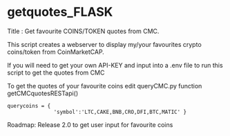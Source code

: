 # getquotes_FLASK
Title : Get favourite COINS/TOKEN quotes from CMC.

This script creates a webserver to display my/your favourites 
crypto coins/token from CoinMarketCAP.

If you will need to get your own API-KEY and input into 
a .env file to run this script to get the quotes from CMC

To get the quotes of your favourite coins edit queryCMC.py
function getCMCquotesRESTapi()

	querycoins = { 
    	           'symbol':'LTC,CAKE,BNB,CRO,DFI,BTC,MATIC' }

Roadmap: Release 2.0 to get user input for favourite coins
